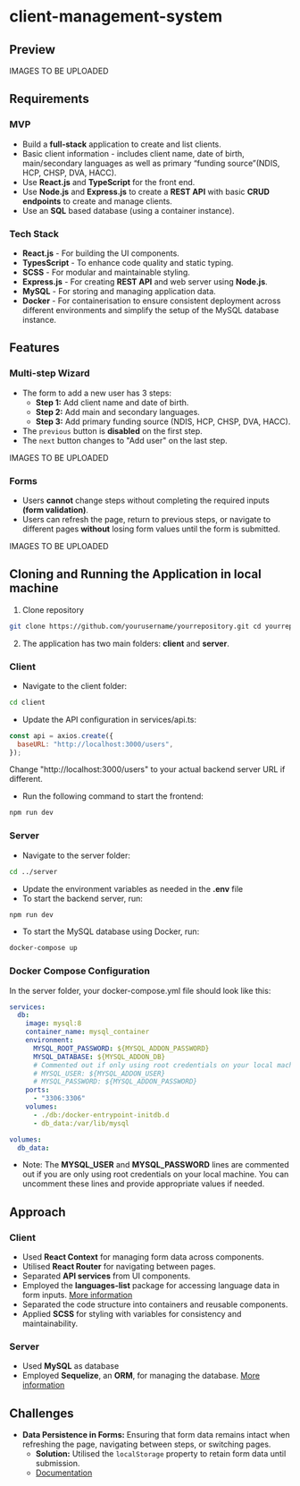 # client-management-system
## Preview

IMAGES TO BE UPLOADED

## Requirements
### MVP
* Build a **full-stack** application to create and list clients.
* Basic client information - includes client name, date of birth, main/secondary languages as well as primary “funding source”(NDIS, HCP, CHSP, DVA, HACC).
* Use **React.js** and **TypeScript** for the  front end.
* Use **Node.js** and **Express.js** to create a **REST API** with basic **CRUD endpoints** to create and manage clients.
* Use an **SQL** based database (using a container instance).
### Tech Stack
* **React.js** - For building the UI components.
* **TypesScript** - To enhance code quality and static typing.
* **SCSS** - For modular and maintainable styling.
* **Express.js** - For creating **REST API** and web server using **Node.js**.
* **MySQL** - For storing and managing application data.
* **Docker** - For containerisation to ensure consistent deployment across different environments and simplify the setup of the MySQL database instance.

## Features
### Multi-step Wizard
* The form to add a new user has 3 steps:
  * **Step 1:** Add client name and date of birth.
  * **Step 2:** Add main and secondary languages.
  * **Step 3:** Add primary funding source (NDIS, HCP, CHSP, DVA, HACC).
* The `previous` button is **disabled** on the first step.
* The `next` button changes to "Add user" on the last step.
  
IMAGES TO BE UPLOADED

### Forms
* Users **cannot** change steps without completing the required inputs **(form validation)**.
* Users can refresh the page, return to previous steps, or navigate to different pages **without** losing form values until the form is submitted.
  
IMAGES TO BE UPLOADED

## Cloning and Running the Application in local machine
1. Clone repository
```bash
git clone https://github.com/yourusername/yourrepository.git cd yourrepository
```
2. The application has two main folders: **client** and **server**.
### Client
* Navigate to the client folder:
```bash
cd client
```
* Update the API configuration in services/api.ts:
```jsx
const api = axios.create({
  baseURL: "http://localhost:3000/users",
});
```
Change "http://localhost:3000/users" to your actual backend server URL if different.

* Run the following command to start the frontend:
```bash
npm run dev
```
### Server
* Navigate to the server folder:
```bash
cd ../server
```
* Update the environment variables as needed in the **.env** file
* To start the backend server, run:
```bash
npm run dev
```
* To start the MySQL database using Docker, run:
```bash
docker-compose up
```
### Docker Compose Configuration
In the server folder, your docker-compose.yml file should look like this:
```yaml
services:
  db:
    image: mysql:8
    container_name: mysql_container
    environment:
      MYSQL_ROOT_PASSWORD: ${MYSQL_ADDON_PASSWORD}
      MYSQL_DATABASE: ${MYSQL_ADDON_DB}
      # Commented out if only using root credentials on your local machine
      # MYSQL_USER: ${MYSQL_ADDON_USER}
      # MYSQL_PASSWORD: ${MYSQL_ADDON_PASSWORD}
    ports:
      - "3306:3306"
    volumes:
      - ./db:/docker-entrypoint-initdb.d
      - db_data:/var/lib/mysql

volumes:
  db_data:
```

* Note: The **MYSQL_USER** and **MYSQL_PASSWORD** lines are commented out if you are only using root credentials on your local machine. You can uncomment these lines and provide appropriate values if needed.

## Approach
### Client
* Used **React Context** for managing form data across components.
* Utilised **React Router** for navigating between pages.
* Separated **API services** from UI components.
* Employed the **languages-list** package for accessing language data in form inputs. [More information](https://www.npmjs.com/package/languages-list)
* Separated the code structure into containers and reusable components.
* Applied **SCSS** for styling with variables for consistency and maintainability.
### Server
* Used **MySQL** as database
* Employed **Sequelize**, an **ORM**, for managing the database. [More information](https://sequelize.org/) 
  
## Challenges
* **Data Persistence in Forms:** Ensuring that form data remains intact when refreshing the page, navigating between steps, or switching pages.
  *  **Solution:** Utilised the `localStorage` property to retain form data until submission.
  *  [Documentation](https://developer.mozilla.org/en-US/docs/Web/API/Window/localStorage)
 
 